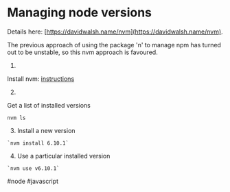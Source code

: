 # Managing node versions
Details here: [https://davidwalsh.name/nvm](https://davidwalsh.name/nvm).

The previous approach of using the package 'n' to manage npm has turned out to be unstable, so this nvm approach is favoured.

1. 
Install nvm: [instructions](https://github.com/creationix/nvm/blob/master/README.markdown)

2. 
Get a list of installed versions

`nvm ls`


3. Install a new version

```
`nvm install 6.10.1`
```

4. Use a particular installed version

```
`nvm use v6.10.1`
```

#node #javascript